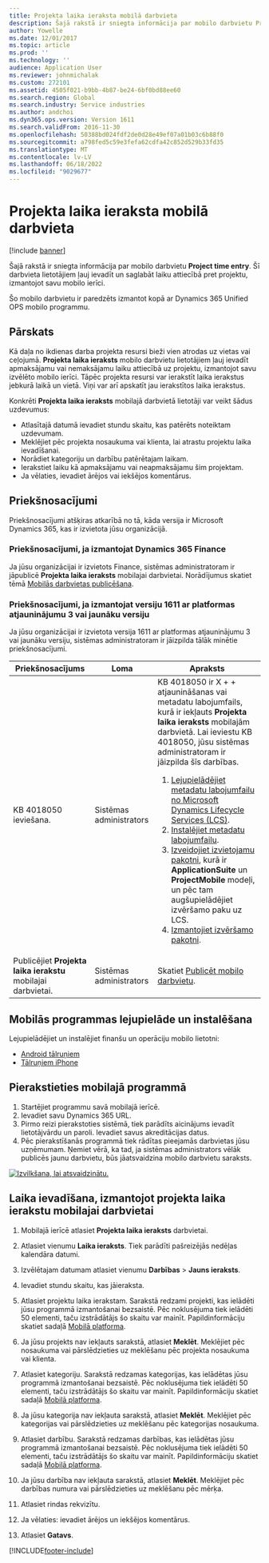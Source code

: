 ```yaml
---
title: Projekta laika ieraksta mobilā darbvieta
description: Šajā rakstā ir sniegta informācija par mobilo darbvietu Project time entry. Šī darbvieta lietotājiem ļauj ievadīt un saglabāt laiku attiecībā pret projektu, izmantojot savu mobilo ierīci.
author: Yowelle
ms.date: 12/01/2017
ms.topic: article
ms.prod: ''
ms.technology: ''
audience: Application User
ms.reviewer: johnmichalak
ms.custom: 272101
ms.assetid: 4505f021-b9bb-4b87-be24-6bf0bd88ee60
ms.search.region: Global
ms.search.industry: Service industries
ms.author: andchoi
ms.dyn365.ops.version: Version 1611
ms.search.validFrom: 2016-11-30
ms.openlocfilehash: 50388bd024fdf2de0d28e49ef07a01b03c6b88f0
ms.sourcegitcommit: a798fed5c59e3fefa62cdfa42c852d529b33fd35
ms.translationtype: MT
ms.contentlocale: lv-LV
ms.lasthandoff: 06/18/2022
ms.locfileid: "9029677"
---
```

# <a name="project-time-entry-mobile-workspace"></a>Projekta laika ieraksta mobilā darbvieta

[!include [banner](../includes/banner.md)]

Šajā rakstā ir sniegta informācija par mobilo darbvietu **Project time entry**. Šī darbvieta lietotājiem ļauj ievadīt un saglabāt laiku attiecībā pret projektu, izmantojot savu mobilo ierīci.

Šo mobilo darbvietu ir paredzēts izmantot kopā ar Dynamics 365 Unified OPS mobilo programmu. 

## <a name="overview"></a>Pārskats
Kā daļa no ikdienas darba projekta resursi bieži vien atrodas uz vietas vai ceļojumā. **Projekta laika ieraksts** mobilo darbvietu lietotājiem ļauj ievadīt apmaksājamu vai nemaksājamu laiku attiecībā uz projektu, izmantojot savu izvēlēto mobilo ierīci. Tāpēc projekta resursi var ierakstīt laika ierakstus jebkurā laikā un vietā. Viņi var arī apskatīt jau ierakstītos laika ierakstus. 

Konkrēti **Projekta laika ieraksts** mobilajā darbvietā lietotāji var veikt šādus uzdevumus:

-   Atlasītajā datumā ievadiet stundu skaitu, kas patērēts noteiktam uzdevumam.
-   Meklējiet pēc projekta nosaukuma vai klienta, lai atrastu projektu laika ievadīšanai.
-   Norādiet kategoriju un darbību patērētajam laikam.
-   Ierakstiet laiku kā apmaksājamu vai neapmaksājamu šim projektam.
-   Ja vēlaties, ievadiet ārējos vai iekšējos komentārus.

## <a name="prerequisites"></a>Priekšnosacījumi
Priekšnosacījumi atšķiras atkarībā no tā, kāda versija ir Microsoft Dynamics 365, kas ir izvietota jūsu organizācijā.

### <a name="prerequisites-if-you-use-dynamics-365-finance"></a>Priekšnosacījumi, ja izmantojat Dynamics 365 Finance
Ja jūsu organizācijai ir izvietots Finance, sistēmas administratoram ir jāpublicē **Projekta laika ieraksts** mobilajai darbvietai. Norādījumus skatiet tēmā [Mobilās darbvietas publicēšana](/dynamics365/fin-ops-core/dev-itpro/mobile-apps/publish-mobile-workspace).

### <a name="prerequisites-if-you-use-version-1611-with-platform-update-3-or-later"></a>Priekšnosacījumi, ja izmantojat versiju 1611 ar platformas atjauninājumu 3 vai jaunāku versiju
Ja jūsu organizācijai ir izvietota versija 1611 ar platformas atjauninājumu 3 vai jaunāku versiju, sistēmas administratoram ir jāizpilda tālāk minētie priekšnosacījumi. 

<table>
<thead>
<tr class="header">
<th>Priekšnosacījums</th>
<th>Loma</th>
<th>Apraksts</th>
</tr>
</thead>
<tbody>
<tr class="odd">

<td>KB 4018050 ieviešana.</td>
<td>Sistēmas administrators</td>
<td>KB 4018050 ir X + + atjaunināšanas vai metadatu labojumfails, kurā ir iekļauts <strong>Projekta laika ieraksts</strong> mobilajām darbvietā. Lai ieviestu KB 4018050, jūsu sistēmas administratoram ir jāizpilda šīs darbības.
<ol>
<li><a href="/dynamics365/fin-ops-core/dev-itpro/migration-upgrade/download-hotfix-lcs">Lejupielādējiet metadatu labojumfailu no Microsoft Dynamics Lifecycle Services (LCS)</a>.</li>
<li><a href="/dynamics365/fin-ops-core/dev-itpro/migration-upgrade/install-metadata-hotfix-package">Instalējiet metadatu labojumfailu</a>.</li>
<li><a href="/dynamics365/fin-ops-core/dev-itpro/deployment/create-apply-deployable-package">Izveidojiet izvietojamu pakotni</a>, kurā ir <strong>ApplicationSuite</strong> un <strong>ProjectMobile</strong> modeļi, un pēc tam augšupielādējiet izvēršamo paku uz LCS.</li>
<li><a href="/dynamics365/fin-ops-core/dev-itpro/deployment/apply-deployable-package-system">Izmantojiet izvēršamo pakotni</a>.</li>

</ol></td>
</tr>
<tr class="even">
<td>Publicējiet <strong>Projekta laika ierakstu</strong> mobilajai darbvietai.</td>
<td>Sistēmas administrators</td>
<td>Skatiet <a href="/dynamics365/fin-ops-core/dev-itpro/mobile-apps/publish-mobile-workspace">Publicēt mobilo darbvietu</a>.</td>
</tr>
</tbody>
</table>

## <a name="download-and-install-the-mobile-app"></a>Mobilās programmas lejupielāde un instalēšana

Lejupielādējiet un instalējiet finanšu un operāciju mobilo lietotni:

-   [Android tālruņiem](https://go.microsoft.com/fwlink/?linkid=850662)
-   [Tālruņiem iPhone](https://go.microsoft.com/fwlink/?linkid=850663)

## <a name="sign-in-to-the-mobile-app"></a>Pierakstieties mobilajā programmā
1.  Startējiet programmu savā mobilajā ierīcē.
2.  Ievadiet savu Dynamics 365 URL.
3.  Pirmo reizi pierakstoties sistēmā, tiek parādīts aicinājums ievadīt lietotājvārdu un paroli. Ievadiet savus akreditācijas datus.
4.  Pēc pierakstīšanās programmā tiek rādītas pieejamās darbvietas jūsu uzņēmumam. Ņemiet vērā, ka tad, ja sistēmas administrators vēlāk publicēs jaunu darbvietu, būs jāatsvaidzina mobilo darbvietu saraksts.

[![Izvilkšana, lai atsvaidzinātu.](./media/pull-to-refresh-list-of-workspaces-183x300.png)](./media/pull-to-refresh-list-of-workspaces.png)

## <a name="enter-time-by-using-the-project-time-entry-mobile-workspace"></a>Laika ievadīšana, izmantojot projekta laika ierakstu mobilajai darbvietai
1.  Mobilajā ierīcē atlasiet **Projekta laika ieraksts** darbvietai.
2.  Atlasiet vienumu **Laika ieraksts**. Tiek parādīti pašreizējās nedēļas kalendāra datumi.
3.  Izvēlētajam datumam atlasiet vienumu **Darbības** &gt; **Jauns ieraksts**.
4.  Ievadiet stundu skaitu, kas jāieraksta.
5.  Atlasiet projektu laika ierakstam. Sarakstā redzami projekti, kas ielādēti jūsu programmā izmantošanai bezsaistē. Pēc noklusējuma tiek ielādēti 50 elementi, taču izstrādātājs šo skaitu var mainīt. Papildinformāciju skatiet sadaļā [Mobilā platforma](/dynamics365/fin-ops-core/dev-itpro/mobile-apps/mobile-app-home-page).
6.  Ja jūsu projekts nav iekļauts sarakstā, atlasiet **Meklēt**. Meklējiet pēc nosaukuma vai pārslēdzieties uz meklēšanu pēc projekta nosaukuma vai klienta.
7.  Atlasiet kategoriju. Sarakstā redzamas kategorijas, kas ielādētas jūsu programmā izmantošanai bezsaistē. Pēc noklusējuma tiek ielādēti 50 elementi, taču izstrādātājs šo skaitu var mainīt. Papildinformāciju skatiet sadaļā [Mobilā platforma](/dynamics365/fin-ops-core/dev-itpro/mobile-apps/mobile-app-home-page).
8.  Ja jūsu kategorija nav iekļauta sarakstā, atlasiet **Meklēt**. Meklējiet pēc kategorijas vai pārslēdzieties uz meklēšanu pēc kategorijas nosaukuma.
9.  Atlasiet darbību. Sarakstā redzamas darbības, kas ielādētas jūsu programmā izmantošanai bezsaistē. Pēc noklusējuma tiek ielādēti 50 elementi, taču izstrādātājs šo skaitu var mainīt. Papildinformāciju skatiet sadaļā [Mobilā platforma](/dynamics365/fin-ops-core/dev-itpro/mobile-apps/mobile-app-home-page).
10. Ja jūsu darbība nav iekļauta sarakstā, atlasiet **Meklēt**. Meklējiet pēc darbības numura vai pārslēdzieties uz meklēšanu pēc mērķa.

11. Atlasiet rindas rekvizītu.
12. Ja vēlaties: ievadiet ārējos un iekšējos komentārus.
13. Atlasiet **Gatavs**.


[!INCLUDE[footer-include](../includes/footer-banner.md)]
